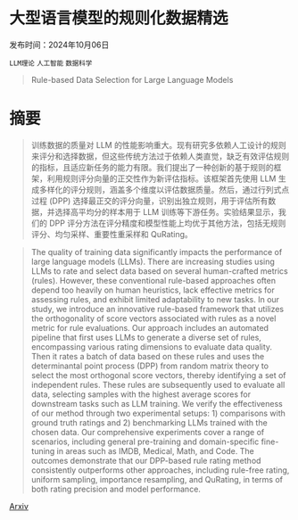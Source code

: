 # 大型语言模型的规则化数据精选

发布时间：2024年10月06日

`LLM理论` `人工智能` `数据科学`

> Rule-based Data Selection for Large Language Models

# 摘要

> 训练数据的质量对 LLM 的性能影响重大。现有研究多依赖人工设计的规则来评分和选择数据，但这些传统方法过于依赖人类直觉，缺乏有效评估规则的指标，且适应新任务的能力有限。我们提出了一种创新的基于规则的框架，利用规则评分向量的正交性作为新评估指标。该框架首先使用 LLM 生成多样化的评分规则，涵盖多个维度以评估数据质量。然后，通过行列式点过程 (DPP) 选择最正交的评分向量，识别出独立规则，用于评估所有数据，并选择高平均分的样本用于 LLM 训练等下游任务。实验结果显示，我们的 DPP 评分方法在评分精度和模型性能上均优于其他方法，包括无规则评分、均匀采样、重要性重采样和 QuRating。

> The quality of training data significantly impacts the performance of large language models (LLMs). There are increasing studies using LLMs to rate and select data based on several human-crafted metrics (rules). However, these conventional rule-based approaches often depend too heavily on human heuristics, lack effective metrics for assessing rules, and exhibit limited adaptability to new tasks. In our study, we introduce an innovative rule-based framework that utilizes the orthogonality of score vectors associated with rules as a novel metric for rule evaluations. Our approach includes an automated pipeline that first uses LLMs to generate a diverse set of rules, encompassing various rating dimensions to evaluate data quality. Then it rates a batch of data based on these rules and uses the determinantal point process (DPP) from random matrix theory to select the most orthogonal score vectors, thereby identifying a set of independent rules. These rules are subsequently used to evaluate all data, selecting samples with the highest average scores for downstream tasks such as LLM training. We verify the effectiveness of our method through two experimental setups: 1) comparisons with ground truth ratings and 2) benchmarking LLMs trained with the chosen data. Our comprehensive experiments cover a range of scenarios, including general pre-training and domain-specific fine-tuning in areas such as IMDB, Medical, Math, and Code. The outcomes demonstrate that our DPP-based rule rating method consistently outperforms other approaches, including rule-free rating, uniform sampling, importance resampling, and QuRating, in terms of both rating precision and model performance.

[Arxiv](https://arxiv.org/abs/2410.04715)